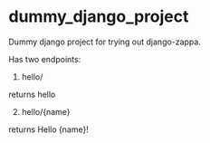 # dummy_django_project
Dummy django project for trying out django-zappa.

Has two endpoints:

1. hello/

  returns hello
  
2. hello/{name}

  returns Hello {name}!
